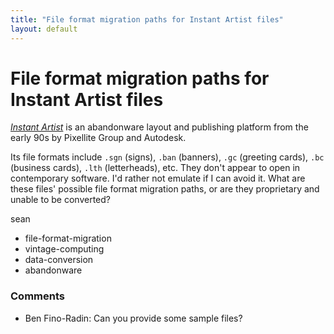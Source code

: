 ```yaml
---
title: "File format migration paths for Instant Artist files"
layout: default
---
```

File format migration paths for Instant Artist files
=====================
[*Instant Artist*](http://en.wikipedia.org/wiki/Sierra_Print_Artist) is
an abandonware layout and publishing platform from the early 90s by
Pixellite Group and Autodesk.

Its file formats include `.sgn` (signs), `.ban` (banners), `.gc`
(greeting cards), `.bc` (business cards), `.lth` (letterheads), etc.
They don't appear to open in contemporary software. I'd rather not
emulate if I can avoid it. What are these files' possible file format
migration paths, or are they proprietary and unable to be converted?

sean

<ul class="tags"><li class="tag">file-format-migration</li><li class="tag">vintage-computing</li><li class="tag">data-conversion</li><li class="tag">abandonware</li></ul>

### Comments ###
* Ben Fino-Radin: Can you provide some sample files?


